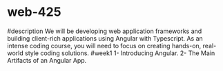 # web-425
#description
We will be developing web application frameworks and building client-rich applications using Angular with Typescript. As an intense coding course, you will need to focus on creating hands-on, real-world style coding solutions.
#week1
1- Introducing Angular.
2- The Main Artifacts of an Angular App.